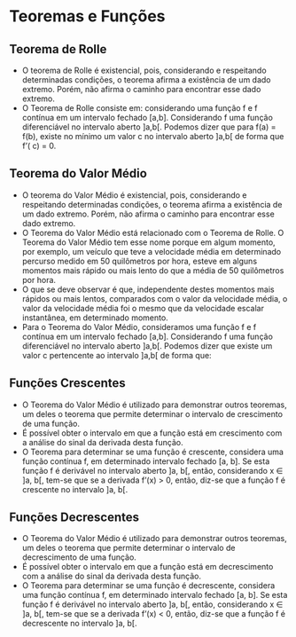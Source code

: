 # Teoremas e Funções


## Teorema de Rolle
- O teorema de Rolle é existencial, pois, considerando e respeitando determinadas condições, o teorema afirma a existência de um dado extremo. Porém, não afirma o caminho para encontrar esse dado extremo.
- O Teorema de Rolle consiste em: considerando uma função f e f contínua em um intervalo fechado [a,b]. Considerando f uma função diferenciável no intervalo aberto ]a,b[. Podemos dizer que para f(a) = f(b), existe no mínimo um valor c no intervalo aberto ]a,b[ de forma que f’( c) = 0.

## Teorema do Valor Médio
- O teorema do Valor Médio é existencial, pois, considerando e respeitando determinadas condições, o teorema afirma a existência de um dado extremo. Porém, não afirma o caminho para encontrar esse dado extremo.
- O Teorema do Valor Médio está relacionado com o Teorema de Rolle. O Teorema do Valor Médio tem esse nome porque em algum momento, por exemplo, um veículo que teve a velocidade média em determinado percurso medido em 50 quilômetros por hora, esteve em alguns momentos mais rápido ou mais lento do que a média de 50 quilômetros por hora.
- O que se deve observar é que, independente destes momentos mais rápidos ou mais lentos, comparados com o valor da velocidade média, o valor da velocidade média foi o mesmo que da velocidade escalar instantânea, em determinado momento.
- Para o Teorema do Valor Médio, consideramos uma função f e f contínua em um intervalo fechado [a,b]. Considerando f uma função diferenciável no intervalo aberto ]a,b[. Podemos dizer que existe um valor c pertencente ao intervalo ]a,b[ de forma que:

## Funções Crescentes
- O Teorema do Valor Médio é utilizado para demonstrar outros teoremas, um deles o teorema que permite determinar o intervalo de crescimento de uma função.
- É possível obter o intervalo em que a função está em crescimento com a análise do sinal da derivada desta função.
- O Teorema para determinar se uma função é crescente, considera uma função contínua f, em determinado intervalo fechado [a, b]. Se esta função f é derivável no intervalo aberto ]a, b[, então, considerando x ∈ ]a, b[, tem-se que se a derivada f’(x) > 0, então, diz-se que a função f é crescente no intervalo ]a, b[.

## Funções Decrescentes
- O Teorema do Valor Médio é utilizado para demonstrar outros teoremas, um deles o teorema que permite determinar o intervalo de decrescimento de uma função.
- É possível obter o intervalo em que a função está em decrescimento com a análise do sinal da derivada desta função.
- O Teorema para determinar se uma função é decrescente, considera uma função contínua f, em determinado intervalo fechado [a, b]. Se esta função f é derivável no intervalo aberto ]a, b[, então, considerando x ∈ ]a, b[, tem-se que se a derivada f’(x) < 0, então, diz-se que a função f é decrescente no intervalo ]a, b[.
